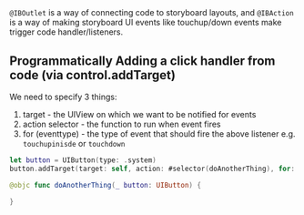 
## 

`@IBOutlet` is a way of connecting code to storyboard layouts, and `@IBAction` is a way of making storyboard UI events like touchup/down events make trigger code handler/listeners.


## Programmatically Adding a click handler from code (via control.addTarget)

We need to specify 3 things:
1. target - the UIView on which we want to be notified for events
2. action selector - the function to run when event fires
3. for (eventtype) - the type of event that should fire the above listener e.g. `touchupinisde` or `touchdown`

```swift
let button = UIButton(type: .system)
button.addTarget(target: self, action: #selector(doAnotherThing), for: .touchUpInside);

@objc func doAnotherThing(_ button: UIButton) {

}
```